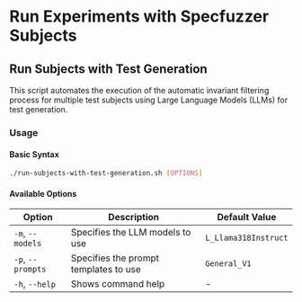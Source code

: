 # Run Experiments with Specfuzzer Subjects

## Run Subjects with Test Generation

This script automates the execution of the automatic invariant filtering process for multiple test subjects using Large Language Models (LLMs) for test generation.

### Usage

#### Basic Syntax

```bash
./run-subjects-with-test-generation.sh [OPTIONS]
```

#### Available Options

| Option            | Description                           | Default Value        |
| ----------------- | ------------------------------------- | -------------------- |
| `-m`, `--models`  | Specifies the LLM models to use       | `L_Llama318Instruct` |
| `-p`, `--prompts` | Specifies the prompt templates to use | `General_V1`         |
| `-h`, `--help`    | Shows command help                    | -                    |
